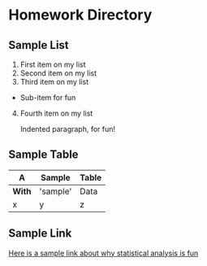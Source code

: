 # Homework Directory

## Sample List
1. First item on my list
2. Second item on my list
3. Third item on my list
  * Sub-item for fun
4. Fourth item on my list

   Indented paragraph, for fun!


## Sample Table

A | Sample | Table
--- | --- | ---
**With** | 'sample' | Data
x | y | z

## Sample Link
[Here is a sample link about why statistical analysis is fun](https://fivethirtyeight.com/)



